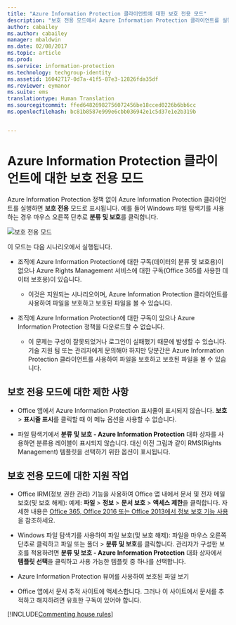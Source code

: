 ```yaml
---
title: "Azure Information Protection 클라이언트에 대한 보호 전용 모드"
description: "보호 전용 모드에서 Azure Information Protection 클라이언트를 실행하는 사용자를 위한 정보입니다."
author: cabailey
ms.author: cabailey
manager: mbaldwin
ms.date: 02/08/2017
ms.topic: article
ms.prod: 
ms.service: information-protection
ms.technology: techgroup-identity
ms.assetid: 16042717-0d7a-41f5-87e3-12826fda35df
ms.reviewer: eymanor
ms.suite: ems
translationtype: Human Translation
ms.sourcegitcommit: ffed64826982756072456be18cced0226b6bb6cc
ms.openlocfilehash: bc81b8587e999e6cbb036942e1c5d37e1e2b319b


---
```


# <a name="protection-only-mode-for-the-azure-information-protection-client"></a>Azure Information Protection 클라이언트에 대한 보호 전용 모드

Azure Information Protection 정책 없이 Azure Information Protection 클라이언트를 실행하면 **보호 전용** 모드로 표시됩니다. 예를 들어 Windows 파일 탐색기를 사용하는 경우 마우스 오른쪽 단추로 **분류 및 보호**를 클릭합니다.

![보호 전용 모드](../media/protection-only-mode.png)

 이 모드는 다음 시나리오에서 실행됩니다.

- 조직에 Azure Information Protection에 대한 구독(데이터의 분류 및 보호용)이 없으나 Azure Rights Management 서비스에 대한 구독(Office 365를 사용한 데이터 보호용)이 있습니다. 
    - 이것은 지원되는 시나리오이며, Azure Information Protection 클라이언트를 사용하여 파일을 보호하고 보호된 파일을 볼 수 있습니다.

- 조직에 Azure Information Protection에 대한 구독이 있으나 Azure Information Protection 정책을 다운로드할 수 없습니다. 
    - 이 문제는 구성이 잘못되었거나 로그인이 실패했기 때문에 발생할 수 있습니다. 기술 지원 팀 또는 관리자에게 문의해야 하지만 당분간은 Azure Information Protection 클라이언트를 사용하여 파일을 보호하고 보호된 파일을 볼 수 있습니다.

## <a name="limitations-for-protection-only-mode"></a>보호 전용 모드에 대한 제한 사항

- Office 앱에서 Azure Information Protection 표시줄이 표시되지 않습니다. **보호** > **표시줄 표시**를 클릭할 때 이 메뉴 옵션을 사용할 수 없습니다.

- 파일 탐색기에서 **분류 및 보호 - Azure Information Protection** 대화 상자를 사용하면 분류용 레이블이 표시되지 않습니다. 대신 이전 그림과 같이 RMS(Rights Management) 템플릿을 선택하기 위한 옵션이 표시됩니다. 

## <a name="supported-tasks-for-protection-only-mode"></a>보호 전용 모드에 대한 지원 작업

- Office IRM(정보 권한 관리) 기능을 사용하여 Office 앱 내에서 문서 및 전자 메일 보호(및 보호 해제): 예제: **파일** > **정보** > **문서 보호** > **액세스 제한**을 클릭합니다. 자세한 내용은 [Office 365, Office 2016 또는 Office 2013에서 정보 보호 기능 사용](../deploy-use/help-users.md)을 참조하세요.

- Windows 파일 탐색기를 사용하여 파일 보호(및 보호 해제): 파일을 마우스 오른쪽 단추로 클릭하고 파일 또는 폴더 > **분류 및 보호**를 클릭합니다. 관리자가 구성한 보호를 적용하려면 **분류 및 보호 - Azure Information Protection** 대화 상자에서 **템플릿 선택**을 클릭하고 사용 가능한 템플릿 중 하나를 선택합니다.

- Azure Information Protection 뷰어를 사용하여 보호된 파일 보기

- Office 앱에서 문서 추적 사이트에 액세스합니다. 그러나 이 사이트에서 문서를 추적하고 해지하려면 유효한 구독이 있어야 합니다.

[!INCLUDE[Commenting house rules](../includes/houserules.md)]  



<!--HONumber=Feb17_HO2-->


